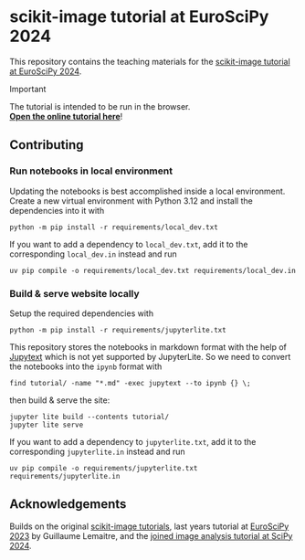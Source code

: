 # scikit-image tutorial at EuroSciPy 2024

This repository contains the teaching materials for the [scikit-image tutorial at EuroSciPy 2024](https://pretalx.com/euroscipy-2024/talk/ZVBAKK/).

> [!IMPORTANT]  
> The tutorial is intended to be run in the browser. \
> **[Open the online tutorial here](https://scikit-image.org/euroscipy24-tutorial/lab/index.html?path=00_start.ipynb)**!


## Contributing

### Run notebooks in local environment

Updating the notebooks is best accomplished inside a local environment.
Create a new virtual environment with Python 3.12 and install the dependencies into it with

```shell
python -m pip install -r requirements/local_dev.txt
```

If you want to add a dependency to `local_dev.txt`, add it to the corresponding `local_dev.in` instead and run

```shell
uv pip compile -o requirements/local_dev.txt requirements/local_dev.in
```


### Build & serve website locally

Setup the required dependencies with

```shell
python -m pip install -r requirements/jupyterlite.txt
```

This repository stores the notebooks in markdown format with the help of [Jupytext](https://jupytext.readthedocs.io/en/latest/) which is not yet supported by JupyterLite.
So we need to convert the notebooks into the `ipynb` format with

```shell
find tutorial/ -name "*.md" -exec jupytext --to ipynb {} \;
```

then build & serve the site:

```shell
jupyter lite build --contents tutorial/
jupyter lite serve
```

If you want to add a dependency to `jupyterlite.txt`, add it to the corresponding `jupyterlite.in` instead and run

```shell
uv pip compile -o requirements/jupyterlite.txt requirements/jupyterlite.in
```


## Acknowledgements

Builds on the original [scikit-image tutorials](https://github.com/scikit-image/skimage-tutorials), last years tutorial at [EuroSciPy 2023](https://github.com/glemaitre/euroscipy-2023-scikit-image) by Guillaume Lemaitre, and the [joined image analysis tutorial at SciPy 2024](https://github.com/scipy-2024-image-analysis/tutorial).
